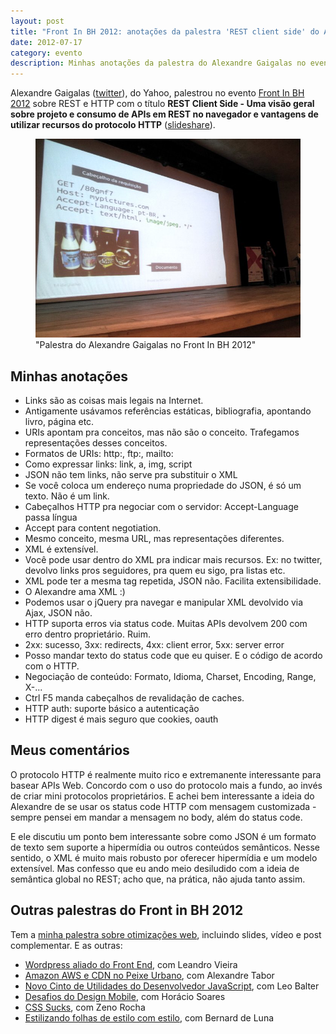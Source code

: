 ```yaml
---
layout: post
title: "Front In BH 2012: anotações da palestra 'REST client side' do Alexandre Gaigalas"
date: 2012-07-17
category: evento
description: Minhas anotações da palestra do Alexandre Gaigalas no evento Front in BH 2012
---
```


Alexandre Gaigalas ([twitter](https://twitter.com/alganet/)), do Yahoo, palestrou no evento [Front In BH 2012](http://www.frontinbh.com.br/) sobre REST e HTTP com o título **REST Client Side - Uma visão geral sobre projeto e consumo de APIs em REST no navegador e vantagens de utilizar recursos do protocolo HTTP** ([slideshare](http://www.slideshare.net/Alganet/presentations)).

<figure>
	<img src="/img/posts/frontinbh2012/alexandre.jpg">
	<figcaption>"Palestra do Alexandre Gaigalas no Front In BH 2012"</figcaption>
</figure>

## Minhas anotações

* Links são as coisas mais legais na Internet.
* Antigamente usávamos referências estáticas, bibliografia, apontando livro, página etc.
* URIs apontam pra conceitos, mas não são o conceito. Trafegamos representações desses conceitos.
* Formatos de URIs: http:, ftp:, mailto:
* Como expressar links: link, a, img, script
* JSON não tem links, não serve pra substituir o XML
* Se você coloca um endereço numa propriedade do JSON, é só um texto. Não é um link.
* Cabeçalhos HTTP pra negociar com o servidor: Accept-Language passa língua
* Accept para content negotiation.
* Mesmo conceito, mesma URL, mas representações diferentes.
* XML é extensível.
* Você pode usar <link> dentro do XML pra indicar mais recursos. Ex: no twitter, devolvo links pros seguidores, pra quem eu sigo, pra listas etc.
* XML pode ter a mesma tag repetida, JSON não. Facilita extensibilidade.
* O Alexandre ama XML :)
* Podemos usar o jQuery pra navegar e manipular XML devolvido via Ajax, JSON não.
* HTTP suporta erros via status code. Muitas APIs devolvem 200 com erro dentro proprietário. Ruim.
* 2xx: sucesso, 3xx: redirects, 4xx: client error, 5xx: server error
* Posso mandar texto do status code que eu quiser. E o código de acordo com o HTTP.
* Negociação de conteúdo: Formato, Idioma, Charset, Encoding, Range, X-...
* Ctrl F5 manda cabeçalhos de revalidação de caches.
* HTTP auth: suporte básico a autenticação
* HTTP digest é mais seguro que cookies, oauth

## Meus comentários

O protocolo HTTP é realmente muito rico e extremanente interessante para basear APIs Web. Concordo com o uso do protocolo mais a fundo, ao invés de criar mini protocolos proprietários. E achei bem interessante a ideia do Alexandre de se usar os status code HTTP com mensagem customizada - sempre pensei em mandar a mensagem no body, além do status code.

E ele discutiu um ponto bem interessante sobre como JSON é um formato de texto sem suporte a hipermídia ou outros conteúdos semânticos. Nesse sentido, o XML é muito mais robusto por oferecer hipermídia e um modelo extensível. Mas confesso que eu ando meio desiludido com a ideia de semântica global no REST; acho que, na prática, não ajuda tanto assim.



## Outras palestras do Front in BH 2012

Tem a [minha palestra sobre otimizações web](/frontinbh-otimizacoes-web/), incluindo slides, vídeo e post complementar. E as outras:

* [Wordpress aliado do Front End](/front-in-bh-wordpress-leandro-vieira/), com Leandro Vieira
* [Amazon AWS e CDN no Peixe Urbano](/front-in-bh-peixe-urbano-amazon-cdn-alexandre-tabor/), com Alexandre Tabor
* [Novo Cinto de Utilidades do Desenvolvedor JavaScript](/front-in-bh-novidades-mozilla-leo-balter/), com Leo Balter
* [Desafios do Design Mobile](/front-in-bh-desafios-design-mobile-horacio-soares/), com Horácio Soares
* [CSS Sucks](/front-in-bh-css-sucks-zeno-rocha/), com Zeno Rocha
* [Estilizando folhas de estilo com estilo](/front-in-bh-estilizando-css-com-estilo-bernard-de-luna/), com Bernard de Luna

